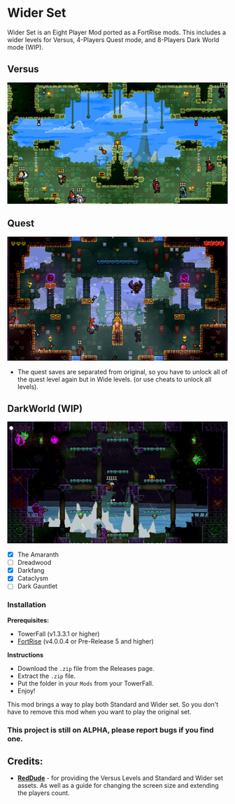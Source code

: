 # Wider Set

Wider Set is an Eight Player Mod ported as a FortRise mods. This includes a wider levels for Versus, 4-Players Quest mode, and 8-Players Dark World mode (WIP). 

## Versus
![versus](./img/eight-player-versus.png)

## Quest
![quest](./img/eight-player-quest.png)

+ The quest saves are separated from original, so you have to unlock all of the quest level again but in Wide levels. (or use cheats to unlock all levels).

## DarkWorld (WIP)
![darkworld](./img/eight-player-darkworld.png)
- [x] The Amaranth
- [ ] Dreadwood
- [x] Darkfang
- [x] Cataclysm
- [ ] Dark Gauntlet

### Installation
**Prerequisites:**
+ TowerFall (v1.3.3.1 or higher)
+ [FortRise](https://github.com/Terria-K/FortRise) (v4.0.0.4 or Pre-Release 5 and higher)

**Instructions**
+ Download the `.zip` file from the Releases page.
+ Extract the `.zip` file.
+ Put the folder in your `Mods` from your TowerFall.
+ Enjoy!

This mod brings a way to play both Standard and Wider set. So you don't have to remove this mod when you want to play the original set.

### This project is still on ALPHA, please report bugs if you find one.

## Credits:
+ **[RedDude](https://github.com/RedDude)** - for providing the Versus Levels and Standard and Wider set assets. As well as a guide for changing the screen size and extending the players count.